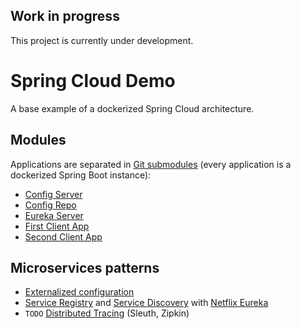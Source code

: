 ## Work in progress
This project is currently under development.

# Spring Cloud Demo

A base example of a dockerized Spring Cloud architecture.

## Modules

Applications are separated in [Git submodules](https://git-scm.com/book/en/v2/Git-Tools-Submodules) (every application is a dockerized Spring Boot instance):
- [Config Server](https://github.com/Vashy/SpringCloudDemoConfigServer/tree/master)
- [Config Repo](https://github.com/Vashy/SpringCloudConfigServerRepo/tree/master)
- [Eureka Server](https://github.com/Vashy/SpringCloudEurekaServer/tree/master)
- [First Client App](https://github.com/Vashy/SpringCloudDemoFirstClientApp/tree/master)
- [Second Client App](https://github.com/Vashy/SpringCloudDemoSecondClientApp/tree/master)

## Microservices patterns

- [Externalized configuration](https://microservices.io/patterns/externalized-configuration.html)
- [Service Registry](https://microservices.io/patterns/service-registry.html) and [Service Discovery](https://microservices.io/patterns/client-side-discovery.html) with [Netflix Eureka](https://github.com/Netflix/eureka)
- `TODO` [Distributed Tracing](https://microservices.io/patterns/observability/distributed-tracing.html) (Sleuth, Zipkin)
